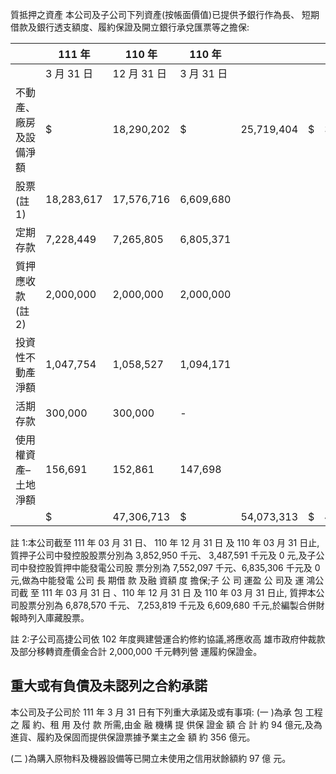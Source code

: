 質抵押之資產 本公司及子公司下列資產(按帳面價值)已提供予銀行作為長、
短期借款及銀行透支額度、履約保證及開立銀行承兌匯票等之擔保:

|                        | 111 年     | 110 年      | 110 年     |            |    |            |
|------------------------|------------|-------------|------------|------------|----|------------|
|                        | 3 月 31 日 | 12 月 31 日 | 3 月 31 日 |            |    |            |
| 不動產、廠房及設備淨額 | $          | 18,290,202  | $          | 25,719,404 | $  | 30,487,751 |
| 股票(註 1)           | 18,283,617 | 17,576,716  | 6,609,680  |            |    |            |
| 定期存款               | 7,228,449  | 7,265,805   | 6,805,371  |            |    |            |
| 質押應收款(註 2)     | 2,000,000  | 2,000,000   | 2,000,000  |            |    |            |
| 投資性不動產淨額       | 1,047,754  | 1,058,527   | 1,094,171  |            |    |            |
| 活期存款               | 300,000    | 300,000     | -          |            |    |            |
| 使用權資產–土地淨額    | 156,691    | 152,861     | 147,698    |            |    |            |
|                        | $          | 47,306,713  | $          | 54,073,313 | $  | 47,144,671 |

註 1:本公司截至 111 年 03 月 31 日、 110 年 12 月 31 日 及 110 年 03 月 31 日止,質押子公司中發控股股票分別為 3,852,950 千元、 3,487,591 千元及 0 元,及子公司中發控股質押中能發電公司股 票分別為 7,552,097 千元、6,835,306 千元及 0 元,做為中能發電 公司 長 期借 款 及融 資額 度 擔保;子 公 司 運盈 公 司及 運 鴻公 司截 至 111 年 03 月 31 日 、110 年 12 月 31 日 及 110 年 03 月 31 日止, 質押本公司股票分別為 6,878,570 千元、 7,253,819 千元及 6,609,680 千元,於編製合併財報時列入庫藏股票。

註 2:子公司高捷公司依 102 年度興建營運合約修約協議,將應收高 雄市政府仲裁款及部分移轉資產價金合計 2,000,000 千元轉列營 運履約保證金。

## 重大或有負債及未認列之合約承諾

本公司及子公司於 111 年 3 月 31 日有下列重大承諾及或有事項:
(一 )為承 包 工程 之 履 約、租 用 及付 款 所需,由金 融 機構 提 供保 證金 額 合 計 約 94 億元,及為進貨、履約及保固而提供保證票據予業主之金 額 約 356 億元。

(二 )為購入原物料及機器設備等已開立未使用之信用狀餘額約 97 億 元。